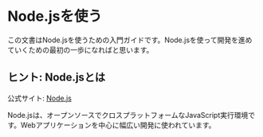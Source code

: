 # Node.jsを使う

この文書はNode.jsを使うための入門ガイドです。Node.jsを使って開発を進めていくための最初の一歩になればと思います。

## ヒント: Node.jsとは

公式サイト: [Node.js](https://nodejs.org/)

Node.jsは、オープンソースでクロスプラットフォームなJavaScript実行環境です。Webアプリケーションを中心に幅広い開発に使われています。
